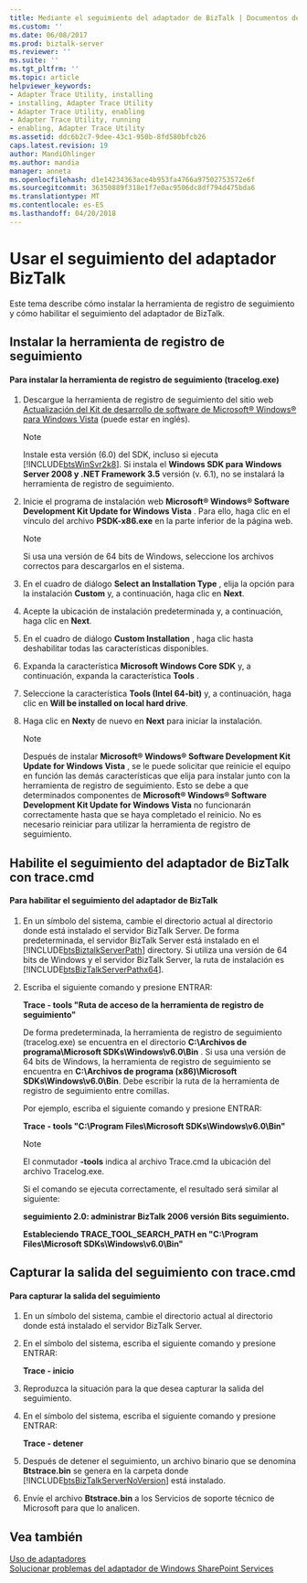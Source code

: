 ```yaml
---
title: Mediante el seguimiento del adaptador de BizTalk | Documentos de Microsoft
ms.custom: ''
ms.date: 06/08/2017
ms.prod: biztalk-server
ms.reviewer: ''
ms.suite: ''
ms.tgt_pltfrm: ''
ms.topic: article
helpviewer_keywords:
- Adapter Trace Utility, installing
- installing, Adapter Trace Utility
- Adapter Trace Utility, enabling
- Adapter Trace Utility, running
- enabling, Adapter Trace Utility
ms.assetid: ddc6b2c7-9dee-43c1-950b-8fd580bfcb26
caps.latest.revision: 19
author: MandiOhlinger
ms.author: mandia
manager: anneta
ms.openlocfilehash: d1e14234363ace4b953fa4766a97502753572e6f
ms.sourcegitcommit: 36350889f318e1f7e0ac9506dc8df794d475bda6
ms.translationtype: MT
ms.contentlocale: es-ES
ms.lasthandoff: 04/20/2018
---
```

# <a name="using-biztalk-adapter-tracing"></a>Usar el seguimiento del adaptador BizTalk
Este tema describe cómo instalar la herramienta de registro de seguimiento y cómo habilitar el seguimiento del adaptador de BizTalk.  
  
## <a name="install-the-trace-log-tool"></a>Instalar la herramienta de registro de seguimiento  
  
#### <a name="to-install-the-trace-log-tool-tracelogexe"></a>Para instalar la herramienta de registro de seguimiento (tracelog.exe)  
  
1.  Descargue la herramienta de registro de seguimiento del sitio web [Actualización del Kit de desarrollo de software de Microsoft® Windows® para Windows Vista](http://go.microsoft.com/fwlink/?LinkId=128279) (puede estar en inglés).  
  
    > [!NOTE]
    >  Instale esta versión (6.0) del SDK, incluso si ejecuta [!INCLUDE[btsWinSvr2k8](../includes/btswinsvr2k8-md.md)]. Si instala el **Windows SDK para Windows Server 2008 y .NET Framework 3.5** versión (v. 6.1), no se instalará la herramienta de registro de seguimiento.  
  
2.  Inicie el programa de instalación web **Microsoft® Windows® Software Development Kit Update for Windows Vista** . Para ello, haga clic en el vínculo del archivo **PSDK-x86.exe** en la parte inferior de la página web.  
  
    > [!NOTE]
    >  Si usa una versión de 64 bits de Windows, seleccione los archivos correctos para descargarlos en el sistema.  
  
3.  En el cuadro de diálogo **Select an Installation Type** , elija la opción para la instalación **Custom** y, a continuación, haga clic en **Next**.  
  
4.  Acepte la ubicación de instalación predeterminada y, a continuación, haga clic en **Next**.  
  
5.  En el cuadro de diálogo **Custom Installation** , haga clic hasta deshabilitar todas las características disponibles.  
  
6.  Expanda la característica **Microsoft Windows Core SDK** y, a continuación, expanda la característica **Tools** .  
  
7.  Seleccione la característica **Tools (Intel 64-bit)** y, a continuación, haga clic en **Will be installed on local hard drive**.  
  
8.  Haga clic en **Next**y de nuevo en **Next** para iniciar la instalación.  
  
    > [!NOTE]
    >  Después de instalar **Microsoft® Windows® Software Development Kit Update for Windows Vista** , se le puede solicitar que reinicie el equipo en función las demás características que elija para instalar junto con la herramienta de registro de seguimiento. Esto se debe a que determinados componentes de **Microsoft® Windows® Software Development Kit Update for Windows Vista** no funcionarán correctamente hasta que se haya completado el reinicio. No es necesario reiniciar para utilizar la herramienta de registro de seguimiento.  
  
## <a name="enable-biztalk-adapter-tracing-with-tracecmd"></a>Habilite el seguimiento del adaptador de BizTalk con trace.cmd  
  
#### <a name="to-enable-biztalk-adapter-tracing"></a>Para habilitar el seguimiento del adaptador de BizTalk  
  
1.  En un símbolo del sistema, cambie el directorio actual al directorio donde está instalado el servidor BizTalk Server. De forma predeterminada, el servidor BizTalk Server está instalado en el [!INCLUDE[btsBiztalkServerPath](../includes/btsbiztalkserverpath-md.md)] directory.  Si utiliza una versión de 64 bits de Windows y el servidor BizTalk Server, la ruta de instalación es [!INCLUDE[btsBizTalkServerPathx64](../includes/btsbiztalkserverpathx64-md.md)].  
  
2.  Escriba el siguiente comando y presione ENTRAR:  
  
     **Trace - tools "Ruta de acceso de la herramienta de registro de seguimiento"**  
  
     De forma predeterminada, la herramienta de registro de seguimiento (tracelog.exe) se encuentra en el directorio **C:\Archivos de programa\Microsoft SDKs\Windows\v6.0\Bin** . Si usa una versión de 64 bits de Windows, la herramienta de registro de seguimiento se encuentra en **C:\Archivos de programa (x86)\Microsoft SDKs\Windows\v6.0\Bin**.  Debe escribir la ruta de la herramienta de registro de seguimiento entre comillas.  
  
     Por ejemplo, escriba el siguiente comando y presione ENTRAR:  
  
     **Trace - tools "C:\Program Files\Microsoft SDKs\Windows\v6.0\Bin"**  
  
    > [!NOTE]
    >  El conmutador **-tools** indica al archivo Trace.cmd la ubicación del archivo Tracelog.exe.  
    >   
    >  Si el comando se ejecuta correctamente, el resultado será similar al siguiente:  
    >   
    >  **seguimiento 2.0: administrar BizTalk 2006 versión Bits seguimiento.**  
    >   
    >  **Estableciendo TRACE_TOOL_SEARCH_PATH en "C:\Program Files\Microsoft SDKs\Windows\v6.0\Bin"**  
  
## <a name="capture-trace-output-with-tracecmd"></a>Capturar la salida del seguimiento con trace.cmd  
  
#### <a name="to-capture-trace-output"></a>Para capturar la salida del seguimiento  
  
1.  En un símbolo del sistema, cambie el directorio actual al directorio donde está instalado el servidor BizTalk Server.  
  
2.  En el símbolo del sistema, escriba el siguiente comando y presione ENTRAR:  
  
     **Trace - inicio**  
  
3.  Reproduzca la situación para la que desea capturar la salida del seguimiento.  
  
4.  En el símbolo del sistema, escriba el siguiente comando y presione ENTRAR:  
  
     **Trace - detener**  
  
5.  Después de detener el seguimiento, un archivo binario que se denomina **Btstrace.bin** se genera en la carpeta donde [!INCLUDE[btsBizTalkServerNoVersion](../includes/btsbiztalkservernoversion-md.md)] está instalado.  
  
6.  Envíe el archivo **Btstrace.bin** a los Servicios de soporte técnico de Microsoft para que lo analicen.  
  
## <a name="see-also"></a>Vea también  
 [Uso de adaptadores](../core/using-adapters.md)   
 [Solucionar problemas del adaptador de Windows SharePoint Services](../core/troubleshooting-the-windows-sharepoint-services-adapter.md)